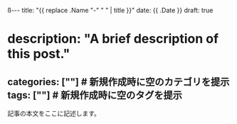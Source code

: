ß---
title: "{{ replace .Name "-" " " | title }}"
date: {{ .Date }}
draft: true
# description: "A brief description of this post."
categories: [""] # 新規作成時に空のカテゴリを提示
tags: [""]       # 新規作成時に空のタグを提示
---

記事の本文をここに記述します。